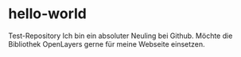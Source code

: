 # hello-world
Test-Repository
Ich bin ein absoluter Neuling bei Github. Möchte die Bibliothek OpenLayers gerne für meine Webseite einsetzen.
